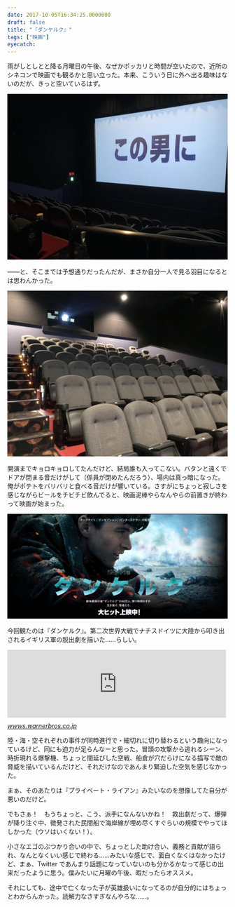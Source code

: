 ```yaml
---
date: 2017-10-05T16:34:25.0000000
draft: false
title: "『ダンケルク』"
tags: ["映画"]
eyecatch: 
---
```

<p>雨がしとしとと降る月曜日の午後、なぜかポッカリと時間が空いたので、近所のシネコンで映画でも観るかと思い立った。本来、こういう日に外へ出る趣味はないのだが、きっと空いているはず。</p><p><span itemscope itemtype="http://schema.org/Photograph"><img src="20171002164646.jpg" alt="f:id:daruyanagi:20171002164646j:plain" title="f:id:daruyanagi:20171002164646j:plain" class="hatena-fotolife" itemprop="image"></span></p><p>――と、そこまでは予想通りだったんだが、まさか自分一人で見る羽目になるとは思わんかった。</p><p><span itemscope itemtype="http://schema.org/Photograph"><img src="20171002164654.jpg" alt="f:id:daruyanagi:20171002164654j:plain" title="f:id:daruyanagi:20171002164654j:plain" class="hatena-fotolife" itemprop="image"></span></p><p>開演までキョロキョロしてたんだけど、結局誰も入ってこない。バタンと遠くでドアが閉まる音だけがして（係員が閉めたんだろう）、場内は真っ暗になった。俺がポテトをバリバリと食べる音だけが響いている。さすがにちょっと寂しさを感じながらビールをチビチビ飲んでると、映画泥棒やらなんやらの前置きが終わって映画が始まった。</p><p><span itemscope itemtype="http://schema.org/Photograph"><img src="20171005162457.png" alt="f:id:daruyanagi:20171005162457p:plain" title="f:id:daruyanagi:20171005162457p:plain" class="hatena-fotolife" itemprop="image"></span></p><p>今回観たのは『ダンケルク』。第二次世界大戦でナチスドイツに大陸から叩き出されるイギリス軍の脱出劇を描いた……らしい。</p><p><iframe src="https://hatenablog-parts.com/embed?url=http%3A%2F%2Fwwws.warnerbros.co.jp%2Fdunkirk%2F" title="映画『ダンケルク』オフィシャルサイト" class="embed-card embed-webcard" scrolling="no" frameborder="0" style="display: block; width: 100%; height: 155px; max-width: 500px; margin: 10px 0px;"></iframe><cite class="hatena-citation"><a href="http://wwws.warnerbros.co.jp/dunkirk/">wwws.warnerbros.co.jp</a></cite></p><p>陸・海・空それぞれの事件が同時進行で・細切れに切り替わるという趣向になっているけど、同にも迫力が足らんなーと思った。冒頭の攻撃から逃れるシーン、時折現れる爆撃機、ちょっと間延びした空戦、船倉が穴だらけになる描写で敵の脅威を描いているんだけど、それだけなのであんまり緊迫した空気を感じなかった。</p><p>まぁ、そのあたりは『プライベート・ライアン』みたいなのを想像してた自分が悪いのだけど。</p><p>でもさぁ！　もうちょっと、こう、派手になんないかね！　救出劇だって、爆弾が降り注ぐ中、徴発された民間船で海岸線が埋め尽くすぐらいの規模でやってほしかった（ウソはいくない！）。</p><p>小さなエゴのぶつかり合いの中で、ちょっとした助け合い、義務と貢献が語られ、なんとなくいい感じで終わる……みたいな感じで、面白くなくはなかったけど、まぁ、Twitter であんまり話題になっていないのも分かるかなって感じの出来だったように思う。僕みたいに月曜の午後、暇だったらオススメ。</p><p>それにしても、途中で亡くなった子が英雄扱いになってるのが自分的にはちょっとわからんかった。読解力なさすぎなんやろな……。</p>
